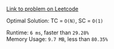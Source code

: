 [Link to problem on Leetcode](https://leetcode.com/problems/invert-binary-tree/)


Optimal Solution: TC = `O(N)`, SC = `O(1)`

Runtime: `6 ms`, faster than `29.28%`<br>
Memory Usage: `9.7 MB`, less than `80.35%`<br>
